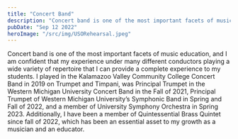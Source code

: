 ```yaml
---
title: "Concert Band"
description: "Concert band is one of the most important facets of music education, and I am confident that my experience under many different conductors playing a wide variety of repertoire that I can provide a complete experience to my students.."
pubDate: "Sep 12 2022"
heroImage: "/src/img/USORehearsal.jpeg"
---
```


Concert band is one of the most important facets of music education, and I am confident that my experience under many different conductors playing a wide variety of repertoire that I can provide a complete experience to my students. I played in the Kalamazoo Valley Community College Concert Band in 2019 on Trumpet and Timpani, was Principal Trumpet in the Western Michigan University Concert Band in the Fall of 2021, Principal Trumpet of Western Michigan University’s Symphonic Band in Spring and Fall of 2022, and a member of University Symphony Orchestra in Spring 2023. Additionally, I have been a member of Quintessential Brass Quintet since fall of 2022, which has been an essential asset to my growth as a musician and an educator.